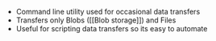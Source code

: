 * Command line utility used for occasional data transfers
* Transfers only Blobs ([[Blob storage]]) and Files
* Useful for scripting data transfers so its easy to automate